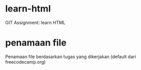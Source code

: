 # learn-html
GIT Assignment: learn HTML

# penamaan file
Penamaan file berdasarkan tugas yang dikerjakan (default dari freecodecamp.org)
